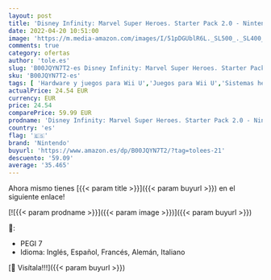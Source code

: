 ```yaml
---
layout: post
title: 'Disney Infinity: Marvel Super Heroes. Starter Pack 2.0 - Nintendo Wii U'
date: 2022-04-20 10:51:00
image: 'https://m.media-amazon.com/images/I/51pDGUblR6L._SL500_._SL400_.jpg'
comments: true
category: ofertas
author: 'tole.es'
slug: 'B00JQYN7T2-es Disney Infinity: Marvel Super Heroes. Starter Pack 2.0 -...'
sku: 'B00JQYN7T2-es'
tags: [ 'Hardware y juegos para Wii U','Juegos para Wii U','Sistemas heredados','Sistemas heredados de Nintendo','Videojuegos','nintendo','🇪🇸', ]
actualPrice: 24.54 EUR
currency: EUR
price: 24.54
comparePrice: 59.99 EUR
prodname: 'Disney Infinity: Marvel Super Heroes. Starter Pack 2.0 - Nintendo Wii U'
country: 'es'
flag: '🇪🇸'
brand: 'Nintendo'
buyurl: 'https://www.amazon.es/dp/B00JQYN7T2/?tag=tolees-21'
descuento: '59.09'
average: '35.465'
---
```


Ahora mismo tienes [{{< param title >}}]({{< param buyurl >}}) en el siguiente enlace!

[![{{< param prodname >}}]({{< param image >}})]({{< param buyurl >}})

🔎:

- PEGI 7
- Idioma: Inglés, Español, Francés, Alemán, Italiano

[🛒 Visítala!!!]({{< param buyurl >}})
